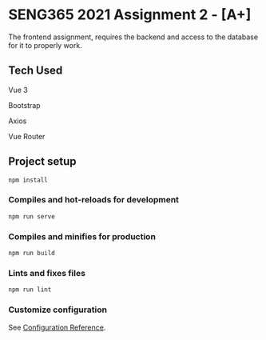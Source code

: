 # SENG365 2021 Assignment 2 - [A+]
The frontend assignment, requires the backend and access to the database for it to properly work.

## Tech Used
  Vue 3
  
  Bootstrap
  
  Axios
  
  Vue Router

## Project setup
```
npm install
```

### Compiles and hot-reloads for development
```
npm run serve
```

### Compiles and minifies for production
```
npm run build
```

### Lints and fixes files
```
npm run lint
```

### Customize configuration
See [Configuration Reference](https://cli.vuejs.org/config/).

